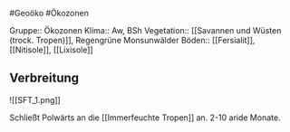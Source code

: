 #Geoöko #Ökozonen

Gruppe:: Ökozonen
Klima:: Aw, BSh
Vegetation:: [[Savannen und Wüsten (trock. Tropen)]], Regengrüne Monsunwälder
Böden:: [[Fersialit]], [[Nitisole]], [[Lixisole]]

## Verbreitung

![[SFT_1.png]]

Schließt Polwärts an die [[Immerfeuchte Tropen]] an. 2-10 aride Monate.